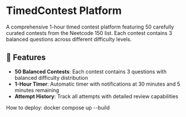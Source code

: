 # TimedContest Platform

A comprehensive 1-hour timed contest platform featuring 50 carefully curated contests from the Neetcode 150 list. Each contest contains 3 balanced questions across different difficulty levels.

## 🚀 Features

- **50 Balanced Contests**: Each contest contains 3 questions with balanced difficulty distribution
- **1-Hour Timer**: Automatic timer with notifications at 30 minutes and 5 minutes remaining
- **Attempt History**: Track all attempts with detailed review capabilities

How to deploy:
docker compose up --build
